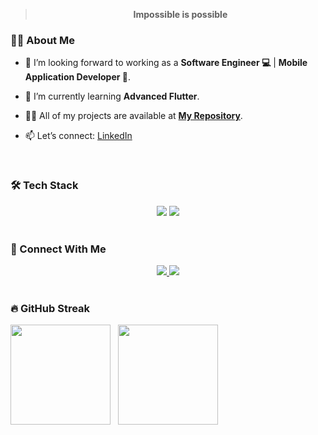> <p align="center"><b>Impossible is possible</b></p>

### 🙋‍♂️ About Me

- 🔭 I’m looking forward to working as a **Software Engineer 💻** | **Mobile Application Developer 📱**.

- 🌱 I’m currently learning **Advanced Flutter**.

- 👨‍💻 All of my projects are available at **[My Repository](https://github.com/AhmedEzz999?tab=repositories)**.
  
- 📫 Let’s connect: [LinkedIn](https://www.linkedin.com/in/ahmed-ezz-0395b6344/)

<br>

### 🛠 Tech Stack
<div align="center">
    <img src="https://skillicons.dev/icons?i=flutter,dart,firebase,supabase,github" />
    <img src="https://skillicons.dev/icons?i=androidstudio,vscode,figma,postman" /><br>
</div>

<br>


### 🤝 Connect With Me

<div align="center">
    <a href="https://www.linkedin.com/in/ahmed-ezz-0395b6344/" target="_blank">
        <img src="https://img.shields.io/badge/LinkedIn-0077B5?style=for-the-badge&logo=linkedin&logoColor=white" target="_blank" />
    </a>
  <a href="mailto:ahmedezz9877@gmail.com">
    <img src="https://img.shields.io/badge/Gmail-333333?style=for-the-badge&logo=gmail&logoColor=red" />
  </a>
</div>

<br>

### 🔥 GitHub Streak
  <p align="left">
    <!-- <img src="https://github-readme-stats.vercel.app/api?username=AhmedEzz999&show_icons=true&theme=highcontrast" height="160"/> &nbsp; <!-- GitHub Stats -->
    <img src="https://streak-stats.demolab.com/?user=AhmedEzz999&theme=highcontrast" height="160"/> &nbsp; <!-- GitHub Streak -->
    <img src="https://github-readme-stats.vercel.app/api/top-langs?username=AhmedEzz999&layout=compact&langs_count=6&theme=highcontrast" height="160"/> <!-- Most Used Languages -->
  </p>

